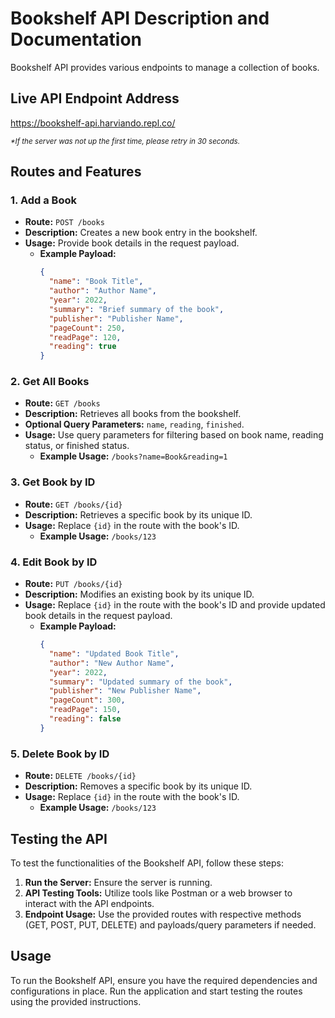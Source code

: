 # Bookshelf API Description and Documentation

Bookshelf API provides various endpoints to manage a collection of books.

## Live API Endpoint Address
https://bookshelf-api.harviando.repl.co/
<p><sub><i>*If the server was not up the first time, please retry in 30 seconds.</i></sub></p>

## Routes and Features

### 1. Add a Book

- **Route:** `POST /books`
- **Description:** Creates a new book entry in the bookshelf.
- **Usage:** Provide book details in the request payload.
  - **Example Payload:**
    ```json
    {
      "name": "Book Title",
      "author": "Author Name",
      "year": 2022,
      "summary": "Brief summary of the book",
      "publisher": "Publisher Name",
      "pageCount": 250,
      "readPage": 120,
      "reading": true
    }
    ```

### 2. Get All Books

- **Route:** `GET /books`
- **Description:** Retrieves all books from the bookshelf.
- **Optional Query Parameters:** `name`, `reading`, `finished`.
- **Usage:** Use query parameters for filtering based on book name, reading status, or finished status.
  - **Example Usage:** `/books?name=Book&reading=1`

### 3. Get Book by ID

- **Route:** `GET /books/{id}`
- **Description:** Retrieves a specific book by its unique ID.
- **Usage:** Replace `{id}` in the route with the book's ID.
  - **Example Usage:** `/books/123`

### 4. Edit Book by ID

- **Route:** `PUT /books/{id}`
- **Description:** Modifies an existing book by its unique ID.
- **Usage:** Replace `{id}` in the route with the book's ID and provide updated book details in the request payload.
  - **Example Payload:**
    ```json
    {
      "name": "Updated Book Title",
      "author": "New Author Name",
      "year": 2022,
      "summary": "Updated summary of the book",
      "publisher": "New Publisher Name",
      "pageCount": 300,
      "readPage": 150,
      "reading": false
    }
    ```

### 5. Delete Book by ID

- **Route:** `DELETE /books/{id}`
- **Description:** Removes a specific book by its unique ID.
- **Usage:** Replace `{id}` in the route with the book's ID.
  - **Example Usage:** `/books/123`

## Testing the API

To test the functionalities of the Bookshelf API, follow these steps:

1. **Run the Server:** Ensure the server is running.
2. **API Testing Tools:** Utilize tools like Postman or a web browser to interact with the API endpoints.
3. **Endpoint Usage:** Use the provided routes with respective methods (GET, POST, PUT, DELETE) and payloads/query parameters if needed.

## Usage

To run the Bookshelf API, ensure you have the required dependencies and configurations in place. Run the application and start testing the routes using the provided instructions.

